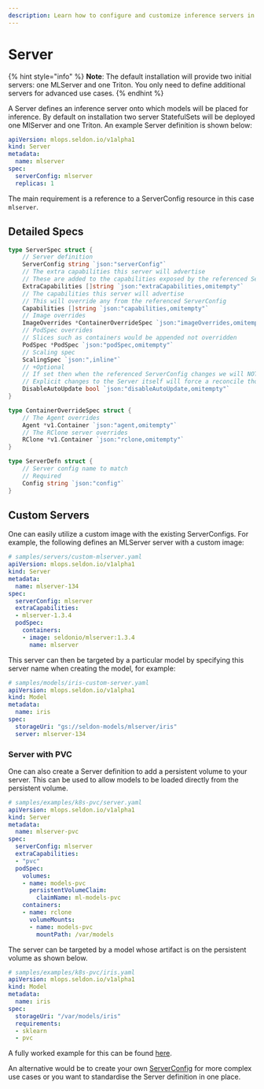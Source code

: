 ```yaml
---
description: Learn how to configure and customize inference servers in Seldon Core. This guide covers server definitions, custom server configurations, persistent volume integration, and advanced capabilities for ML model deployment in Kubernetes environments.
---
```


# Server

{% hint style="info" %}
**Note**: The default installation will provide two initial servers: one MLServer and one Triton. You only need to define additional servers for advanced use cases.
{% endhint %}

A Server defines an inference server onto which models will be placed for inference. By default on installation two server StatefulSets will be deployed one MlServer and one Triton. An example Server definition is shown below:

```yaml
apiVersion: mlops.seldon.io/v1alpha1
kind: Server
metadata:
  name: mlserver
spec:
  serverConfig: mlserver
  replicas: 1
```

The main requirement is a reference to a ServerConfig resource in this case `mlserver`.

## Detailed Specs

```go
type ServerSpec struct {
	// Server definition
	ServerConfig string `json:"serverConfig"`
	// The extra capabilities this server will advertise
	// These are added to the capabilities exposed by the referenced ServerConfig
	ExtraCapabilities []string `json:"extraCapabilities,omitempty"`
	// The capabilities this server will advertise
	// This will override any from the referenced ServerConfig
	Capabilities []string `json:"capabilities,omitempty"`
	// Image overrides
	ImageOverrides *ContainerOverrideSpec `json:"imageOverrides,omitempty"`
	// PodSpec overrides
	// Slices such as containers would be appended not overridden
	PodSpec *PodSpec `json:"podSpec,omitempty"`
	// Scaling spec
	ScalingSpec `json:",inline"`
	// +Optional
	// If set then when the referenced ServerConfig changes we will NOT update the Server immediately.
	// Explicit changes to the Server itself will force a reconcile though
	DisableAutoUpdate bool `json:"disableAutoUpdate,omitempty"`
}

type ContainerOverrideSpec struct {
	// The Agent overrides
	Agent *v1.Container `json:"agent,omitempty"`
	// The RClone server overrides
	RClone *v1.Container `json:"rclone,omitempty"`
}

type ServerDefn struct {
	// Server config name to match
	// Required
	Config string `json:"config"`
}
```

## Custom Servers

One can easily utilize a custom image with the existing ServerConfigs. For example, the following defines an MLServer server with a custom image:


```yaml
# samples/servers/custom-mlserver.yaml
apiVersion: mlops.seldon.io/v1alpha1
kind: Server
metadata:
  name: mlserver-134
spec:
  serverConfig: mlserver
  extraCapabilities:
  - mlserver-1.3.4
  podSpec:
    containers:
    - image: seldonio/mlserver:1.3.4
      name: mlserver
```

This server can then be targeted by a particular model by specifying this server name when creating the model, for example:


```yaml
# samples/models/iris-custom-server.yaml
apiVersion: mlops.seldon.io/v1alpha1
kind: Model
metadata:
  name: iris
spec:
  storageUri: "gs://seldon-models/mlserver/iris"
  server: mlserver-134
```

### Server with PVC

One can also create a Server definition to add a persistent volume to your server. This can be used to allow
models to be loaded directly from the persistent volume.


```yaml
# samples/examples/k8s-pvc/server.yaml
apiVersion: mlops.seldon.io/v1alpha1
kind: Server
metadata:
  name: mlserver-pvc
spec:
  serverConfig: mlserver
  extraCapabilities:
  - "pvc"
  podSpec:
    volumes:
    - name: models-pvc
      persistentVolumeClaim:
        claimName: ml-models-pvc
    containers:
    - name: rclone
      volumeMounts:
      - name: models-pvc
        mountPath: /var/models
```

The server can be targeted by a model whose artifact is on the persistent volume as shown below.

```yaml
# samples/examples/k8s-pvc/iris.yaml
apiVersion: mlops.seldon.io/v1alpha1
kind: Model
metadata:
  name: iris
spec:
  storageUri: "/var/models/iris"
  requirements:
  - sklearn
  - pvc
```

A fully worked example for this can be found [here](../../examples/k8s-pvc.md).

An alternative would be to create your own [ServerConfig](./serverconfig.md) for more complex use cases or you
want to standardise the Server definition in one place.
